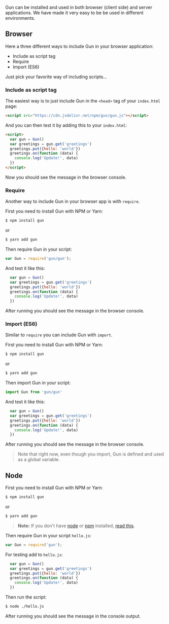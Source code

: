 Gun can be installed and used in both browser (client side) and server applications. We have made it very easy to be be used in different environments.

## Browser

Here a three different ways to include Gun in your browser application:
- Include as script tag
- Require
- Import (ES6)

Just pick your favorite way of including scripts...

### Include as script tag

The easiest way is to just include Gun in the `<head>` tag of your `index.html` page:

```html
<script src="https://cdn.jsdelivr.net/npm/gun/gun.js"></script>
```

And you can then test it by adding this to your `index.html`:

```html
<script>
  var gun = Gun()
  var greetings = gun.get('greetings')
  greetings.put({hello: 'world'})
  greetings.on(function (data) {
    console.log('Update!', data)
  })
</script>
```

Now you should see the message in the browser console.

### Require

Another way to include Gun in your browser app is with `require`.

First you need to install Gun with NPM or Yarn:

```sh
$ npm install gun
```
or
```sh
$ yarn add gun
```

Then require Gun in your script:

```javascript
var Gun = require('gun/gun');
```

And test it like this:

```javascript
  var gun = Gun()
  var greetings = gun.get('greetings')
  greetings.put({hello: 'world'})
  greetings.on(function (data) {
    console.log('Update!', data)
  })
```

After running you should see the message in the browser console.

### Import (ES6)

Similar to `require` you can include Gun with `import`.

First you need to install Gun with NPM or Yarn:

```sh
$ npm install gun
```
or
```sh
$ yarn add gun
```

Then import Gun in your script:

```javascript
import Gun from 'gun/gun'
```

And test it like this:

```javascript
  var gun = Gun()
  var greetings = gun.get('greetings')
  greetings.put({hello: 'world'})
  greetings.on(function (data) {
    console.log('Update!', data)
  })
```

After running you should see the message in the browser console.

> Note that right now, even though you import, Gun is defined and used as a global variable.

## Node

First you need to install Gun with NPM or Yarn:

```sh
$ npm install gun
```
or
```sh
$ yarn add gun
```

> **Note:** If you don't have [node](http://nodejs.org/) or [npm](https://www.npmjs.com/) installed, [read this](https://docs.npmjs.com/getting-started/installing-node).

Then require Gun in your script `hello.js`:

```javascript
var Gun = require('gun');
```

For testing add to `hello.js`:

```javascript
  var gun = Gun()
  var greetings = gun.get('greetings')
  greetings.put({hello: 'world'})
  greetings.on(function (data) {
    console.log('Update!', data)
  })
```

Then run the script:

```sh
$ node ./hello.js
```

After running you should see the message in the console output.